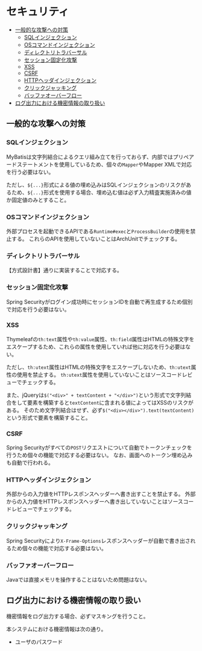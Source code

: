 # セキュリティ

- [一般的な攻撃への対策](#一般的な攻撃への対策)
  - [SQLインジェクション](#sqlインジェクション)
  - [OSコマンドインジェクション](#osコマンドインジェクション)
  - [ディレクトリトラバーサル](#ディレクトリトラバーサル)
  - [セッション固定化攻撃](#セッション固定化攻撃)
  - [XSS](#xss)
  - [CSRF](#csrf)
  - [HTTPヘッダインジェクション](#httpヘッダインジェクション)
  - [クリックジャッキング](#クリックジャッキング)
  - [バッファオーバーフロー](#バッファオーバーフロー)
- [ログ出力における機密情報の取り扱い](#ログ出力における機密情報の取り扱い)

## 一般的な攻撃への対策

### SQLインジェクション

MyBatisは文字列結合によるクエリ組み立てを行っておらず、内部ではプリペアードステートメントを使用しているため、個々の`Mapper`やMapper XMLで対応を行う必要はない。

ただし、`${...}`形式による値の埋め込みはSQLインジェクションのリスクがあるため、`${...}`形式を使用する場合、埋め込む値は必ず入力精査実施済みの値か固定値のみとすること。

### OSコマンドインジェクション

外部プロセスを起動できるAPIである`Runtime#exec`と`ProcessBuilder`の使用を禁止する。
これらのAPIを使用していないことはArchUnitでチェックする。

### ディレクトリトラバーサル

【方式設計書】通りに実装することで対応する。

### セッション固定化攻撃

Spring Securityがログイン成功時にセッションIDを自動で再生成するため個別で対応を行う必要はない。

### XSS

Thymeleafの`th:text`属性や`th:value`属性、`th:field`属性はHTMLの特殊文字をエスケープするため、これらの属性を使用していれば他に対応を行う必要はない。

ただし、`th:utext`属性はHTMLの特殊文字をエスケープしないため、`th:utext`属性の使用を禁止する。
`th:utext`属性を使用していないことはソースコードレビューでチェックする。

また、jQueryは`$("<div>" + textContent + "</div>")`という形式で文字列結合をして要素を構築すると`textContent`に含まれる値によってはXSSのリスクがある。
そのため文字列結合はせず、必ず`$("<div></div>").text(textContent)`という形式で要素を構築すること。

### CSRF

Spring Securityがすべての`POST`リクエストについて自動でトークンチェックを行うため個々の機能で対応する必要はない。
なお、画面へのトークン埋め込みも自動で行われる。

### HTTPヘッダインジェクション

外部からの入力値をHTTPレスポンスヘッダーへ書き出すことを禁止する。
外部からの入力値をHTTPレスポンスヘッダーへ書き出していないことはソースコードレビューでチェックする。

### クリックジャッキング

Spring Securityにより`X-Frame-Options`レスポンスヘッダーが自動で書き出されるため個々の機能で対応する必要はない。

### バッファオーバーフロー

Javaでは直接メモリを操作することはないため問題はない。

## ログ出力における機密情報の取り扱い

機密情報をログ出力する場合、必ずマスキングを行うこと。

本システムにおける機密情報は次の通り。

- ユーザのパスワード
